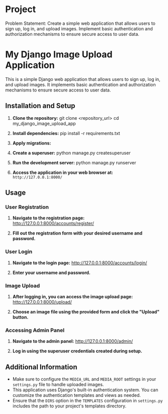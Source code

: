 # Project
Problem Statement: Create a simple web application that allows users to sign up, log in, and upload images. Implement basic authentication and authorization mechanisms to ensure secure access to user data.

# My Django Image Upload Application

This is a simple Django web application that allows users to sign up, log in, and upload images. It implements basic authentication and authorization mechanisms to ensure secure access to user data.

## Installation and Setup

1. **Clone the repository:**
git clone <repository_url>
cd my_django_image_upload_app

2. **Install dependencies:**
pip install -r requirements.txt 
3. **Apply migrations:**
4. **Create a superuser:**
python manage.py createsuperuser

5. **Run the development server:**
python manage.py runserver

6. **Access the application in your web browser at:** `http://127.0.0.1:8000/`

## Usage

### User Registration

1. **Navigate to the registration page:**
http://127.0.0.1:8000/accounts/register/

2. **Fill out the registration form with your desired username and password.**

### User Login

1. **Navigate to the login page:**
http://127.0.0.1:8000/accounts/login/

2. **Enter your username and password.**

### Image Upload

1. **After logging in, you can access the image upload page:**
http://127.0.0.1:8000/upload/

2. **Choose an image file using the provided form and click the "Upload" button.**

### Accessing Admin Panel

1. **Navigate to the admin panel:**
http://127.0.0.1:8000/admin/

2. **Log in using the superuser credentials created during setup.**

## Additional Information

- Make sure to configure the `MEDIA_URL` and `MEDIA_ROOT` settings in your `settings.py` file to handle uploaded images.
- This application uses Django's built-in authentication system. You can customize the authentication templates and views as needed.
- Ensure that the `DIRS` option in the `TEMPLATES` configuration in `settings.py` includes the path to your project's templates directory.




